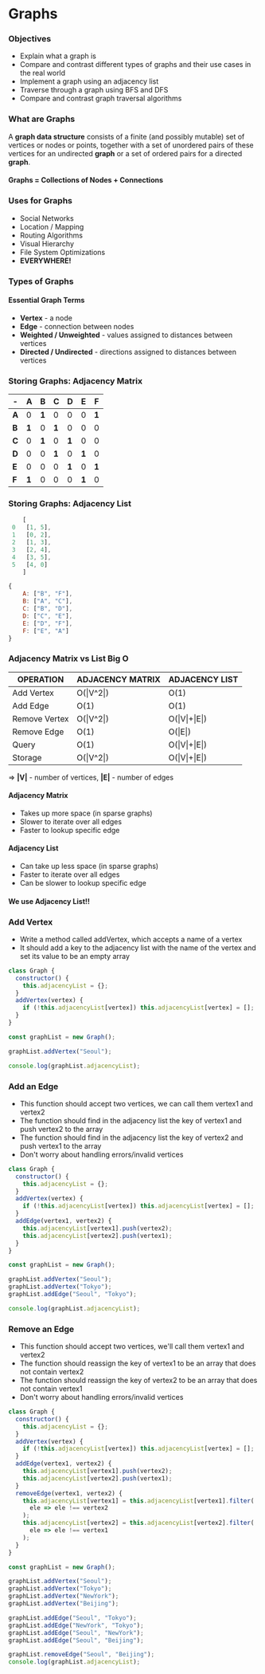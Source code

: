 # Graphs

### Objectives

- Explain what a graph is
- Compare and contrast different types of graphs and their use cases in the real world
- Implement a graph using an adjacency list
- Traverse through a graph using BFS and DFS
- Compare and contrast graph traversal algorithms

### What are Graphs

A **graph data structure** consists of a finite (and possibly mutable) set of vertices or nodes or points, together with a set of unordered pairs of these vertices for an undirected **graph** or a set of ordered pairs for a directed **graph**. 

#### Graphs = Collections of Nodes + Connections

### Uses for Graphs

- Social Networks
- Location / Mapping
- Routing Algorithms
- Visual Hierarchy
- File System Optimizations
- **EVERYWHERE!**

### Types of Graphs

#### Essential Graph Terms

- **Vertex** - a node
- **Edge** - connection between nodes
- **Weighted / Unweighted** - values assigned to distances between vertices
- **Directed / Undirected** - directions assigned to distances between vertices

### Storing Graphs: Adjacency Matrix

| -     | A     | B     | C     | D     | E     | F     |
| ----- | ----- | ----- | ----- | ----- | ----- | ----- |
| **A** | 0     | **1** | 0     | 0     | 0     | **1** |
| **B** | **1** | 0     | **1** | 0     | 0     | 0     |
| **C** | 0     | **1** | 0     | **1** | 0     | 0     |
| **D** | 0     | 0     | **1** | 0     | **1** | 0     |
| **E** | 0     | 0     | 0     | **1** | 0     | **1** |
| **F** | **1** | 0     | 0     | 0     | **1** | 0     |

### Storing Graphs: Adjacency List

```javascript
    [
 0   [1, 5],
 1   [0, 2],
 2   [1, 3],
 3   [2, 4],
 4   [3, 5],
 5   [4, 0]
    ]
```

```javascript
{
    A: ["B", "F"],
    B: ["A", "C"],
    C: ["B", "D"],
    D: ["C", "E"],
    E: ["D", "F"],
    F: ["E", "A"]
}
```

### Adjacency Matrix vs List Big O

| OPERATION     | ADJACENCY MATRIX | ADJACENCY LIST |
| ------------- | ---------------- | -------------- |
| Add Vertex    | O(\|V^2\|)       | O(1)           |
| Add Edge      | O(1)             | O(1)           |
| Remove Vertex | O(\|V^2\|)       | O(\|V\|+\|E\|) |
| Remove Edge   | O(1)             | O(\|E\|)       |
| Query         | O(1)             | O(\|V\|+\|E\|) |
| Storage       | O(\|V^2\|)       | O(\|V\|+\|E\|) |

=> **|V|** - number of vertices, **|E|** - number of edges

#### Adjacency Matrix

- Takes up more space (in sparse graphs)
- Slower to iterate over all edges
- Faster to lookup specific edge

#### Adjacency List

- Can take up less space (in sparse graphs)
- Faster to iterate over all edges
- Can be slower to lookup specific edge

#### We use Adjacency List!!

### Add Vertex

- Write a method called addVertex, which accepts a name of a vertex
- It should add a key to the adjacency list with the name of the vertex and set its value to be an empty array

```javascript
class Graph {
  constructor() {
    this.adjacencyList = {};
  }
  addVertex(vertex) {
    if (!this.adjacencyList[vertex]) this.adjacencyList[vertex] = [];
  }
}

const graphList = new Graph();

graphList.addVertex("Seoul");

console.log(graphList.adjacencyList);
```

### Add an Edge

- This function should accept two vertices, we can call them vertex1 and vertex2
- The function should find in the adjacency list the key of vertex1 and push vertex2 to the array
- The function should find in the adjacency list the key of vertex2 and push vertex1 to the array
- Don't worry about handling errors/invalid vertices

```javascript
class Graph {
  constructor() {
    this.adjacencyList = {};
  }
  addVertex(vertex) {
    if (!this.adjacencyList[vertex]) this.adjacencyList[vertex] = [];
  }
  addEdge(vertex1, vertex2) {
    this.adjacencyList[vertex1].push(vertex2);
    this.adjacencyList[vertex2].push(vertex1);
  }
}

const graphList = new Graph();

graphList.addVertex("Seoul");
graphList.addVertex("Tokyo");
graphList.addEdge("Seoul", "Tokyo");

console.log(graphList.adjacencyList);
```

### Remove an Edge

- This function should accept two vertices, we'll call them vertex1 and vertex2
- The function should reassign the key of vertex1 to be an array that does not contain vertex2
- The function should reassign the key of vertex2 to be an array that does not contain vertex1
- Don't worry about handling errors/invalid vertices

```javascript
class Graph {
  constructor() {
    this.adjacencyList = {};
  }
  addVertex(vertex) {
    if (!this.adjacencyList[vertex]) this.adjacencyList[vertex] = [];
  }
  addEdge(vertex1, vertex2) {
    this.adjacencyList[vertex1].push(vertex2);
    this.adjacencyList[vertex2].push(vertex1);
  }
  removeEdge(vertex1, vertex2) {
    this.adjacencyList[vertex1] = this.adjacencyList[vertex1].filter(
      ele => ele !== vertex2
    );
    this.adjacencyList[vertex2] = this.adjacencyList[vertex2].filter(
      ele => ele !== vertex1
    );
  }
}

const graphList = new Graph();

graphList.addVertex("Seoul");
graphList.addVertex("Tokyo");
graphList.addVertex("NewYork");
graphList.addVertex("Beijing");

graphList.addEdge("Seoul", "Tokyo");
graphList.addEdge("NewYork", "Tokyo");
graphList.addEdge("Seoul", "NewYork");
graphList.addEdge("Seoul", "Beijing");

graphList.removeEdge("Seoul", "Beijing");
console.log(graphList.adjacencyList);
```

